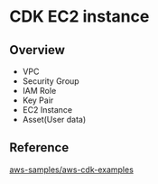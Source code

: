 # CDK EC2 instance

## Overview

- VPC
- Security Group
- IAM Role
- Key Pair
- EC2 Instance
- Asset(User data)

## Reference

[aws-samples/aws-cdk-examples](https://github.com/aws-samples/aws-cdk-examples/tree/master/typescript/ec2-instance)
